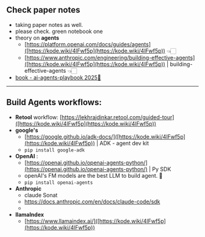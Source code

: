 ## Check paper notes
- taking paper notes as well. 
- please check. green notebook one
- theory on **agents** 
    - [https://platform.openai.com/docs/guides/agents]([https://kode.wiki/4lFwf5p](https://kode.wiki/4lFwf5p)) 👈🏻
    - [https://www.anthropic.com/engineering/building-effective-agents]([https://kode.wiki/4lFwf5p](https://kode.wiki/4lFwf5p)) | building-effective-agents 👈🏻
- [book - ai-agents-playbook 2025📘](https://offers.hubspot.com/ai-agents-playbook?utm_source=youtube&utm_medium=social&utm_campaign=CR000000686_TinaHuang%2Fpartner_youtube)

---
## Build Agents workflows:
- **Retool** workflow: [https://lekhrajdinkar.retool.com/guided-tour]([https://kode.wiki/4lFwf5p](https://kode.wiki/4lFwf5p))
- **google's** 
    - [https://google.github.io/adk-docs/]([https://kode.wiki/4lFwf5p](https://kode.wiki/4lFwf5p)) | ADK - agent dev kit
    - `pip install google-adk`
- **OpenAI**  : 
    - [https://openai.github.io/openai-agents-python/](https://openai.github.io/openai-agents-python/) | Py SDK
    - openAI's FM models are the best LLM to build agent. 🔸
    - `pip install openai-agents`
- **Anthropic**  
    - claude Sonat
    - [https://docs.anthropic.com/en/docs/claude-code/sdk ]([https://kode.wiki/4lFwf5p](https://kode.wiki/4lFwf5p))
    - 
- **llamaIndex**
    - [https://www.llamaindex.ai/]([https://kode.wiki/4lFwf5p](https://kode.wiki/4lFwf5p))

